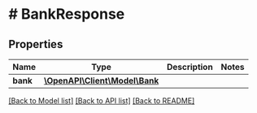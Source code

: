 # # BankResponse

## Properties

Name | Type | Description | Notes
------------ | ------------- | ------------- | -------------
**bank** | [**\OpenAPI\Client\Model\Bank**](Bank.md) |  |

[[Back to Model list]](../../README.md#models) [[Back to API list]](../../README.md#endpoints) [[Back to README]](../../README.md)
